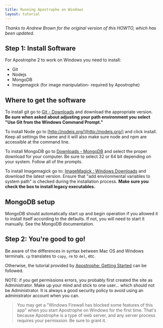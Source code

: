 ```yaml
---
title: Running Apostrophe on Windows
layout: tutorial
---
```


*Thanks to Andrew Brown for the original version of this HOWTO, which has been updated.*

## Step 1: Install Software

For Apostrophe 2 to work on Windows you need to install:

* Git
* Nodejs
* MongoDB
* Imagemagick (for image manipulation- required by Apostrophe)

## Where to get the software

To install git go to [Git - Downloads](http://git-scm.com/downloads) and download the appropriate version. **Be sure when asked about adjusting your path environment you select "Use Git from the Windows Command Prompt."**

To install Node go to [http://nodejs.org/](http://nodejs.org/) and click install. Keep all settings the same and it will also make sure node and npm are accessible at the command line.

To install MongoDB go to [Downloads - MongoDB](http://www.mongodb.org/downloads) and select the proper download for your computer. Be sure to select 32 or 64 bit depending on your system. Follow all of the prompts.

To install Imagemagick go to: [ImageMagick : Windows Downloads](http://www.imagemagick.org/script/download.php#windows) and download the latest version. Ensure that "add environmental variables to system path" is checked during the installation process. **Make sure you check the box to install legacy executables.**

## MongoDB setup

MongoDB should automatically start up and begin operation if you allowed it to install itself according to the defaults. If not, you will need to start it manually. See the MongoDB documentation.

## Step 2: You're good to go!

Be aware of the differences in syntax between Mac OS and Windows terminals. `cp` translates to `copy`, `rm` to `del`, etc.

Otherwise, the tutorial provided by [Apostrophe: Getting Started](http://apostrophecms.org/docs/tutorials/getting-started/index.html) can be followed.

NOTE: if you get permissions errors, you probably first created the site as Administrator. Make up your mind and stick to one user... which should not be Administrator. It is always a good security policy to avoid using an administrator account when you can.

> You may get a "Windows Firewall has blocked some features of this app" when you start Apostrophe on Windows for the first time. That's because Apostrophe is a type of web server, and any server process requires your permission. Be sure to grant it.


